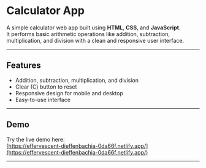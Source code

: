 # Calculator App

A simple calculator web app built using **HTML**, **CSS**, and **JavaScript**.  
It performs basic arithmetic operations like addition, subtraction, multiplication, and division with a clean and responsive user interface.

---

## Features

- Addition, subtraction, multiplication, and division  
- Clear (C) button to reset  
- Responsive design for mobile and desktop  
- Easy-to-use interface

---

## Demo

Try the live demo here:  
[https://effervescent-dieffenbachia-0da66f.netlify.app/](https://effervescent-dieffenbachia-0da66f.netlify.app/)

---
